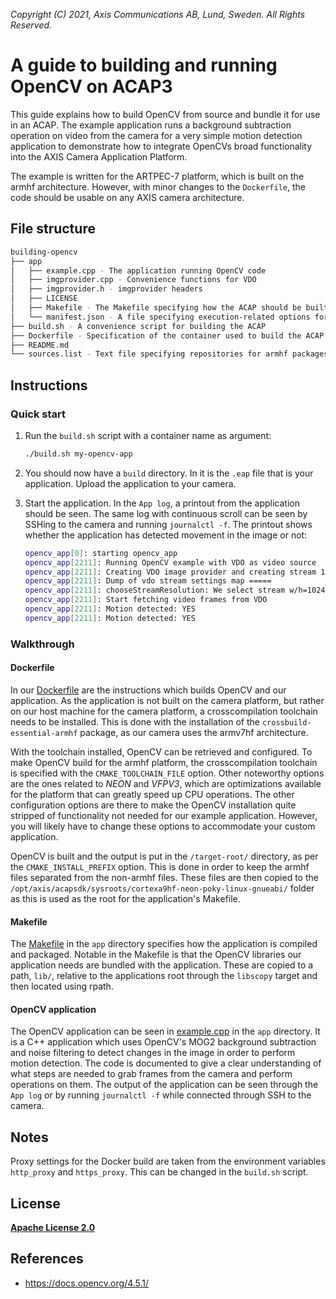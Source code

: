  *Copyright (C) 2021, Axis Communications AB, Lund, Sweden. All Rights Reserved.*

# A guide to building and running OpenCV on ACAP3

This guide explains how to build OpenCV from source and bundle it for use in an ACAP. The example application
runs a background subtraction operation on video from the camera for a very simple motion detection application
 to demonstrate how to integrate OpenCVs broad functionality into the AXIS Camera Application Platform.

The example is written for the ARTPEC-7 platform, which is built on the armhf architecture. However, with
minor changes to the `Dockerfile`, the code should be usable on any AXIS camera architecture.

## File structure

```bash
building-opencv
├── app
│   ├── example.cpp - The application running OpenCV code
│   ├── imgprovider.cpp - Convenience functions for VDO
│   ├── imgprovider.h - imgprovider headers
│   ├── LICENSE
│   ├── Makefile - The Makefile specifying how the ACAP should be built
│   └── manifest.json - A file specifying execution-related options for the ACAP
├── build.sh - A convenience script for building the ACAP
├── Dockerfile - Specification of the container used to build the ACAP
├── README.md
└── sources.list - Text file specifying repositories for armhf packages
```

## Instructions

### Quick start

1. Run the `build.sh` script with a container name as argument:

   ```sh
   ./build.sh my-opencv-app
   ```

2. You should now have a `build` directory. In it is the `.eap` file that is
   your application.  Upload the application to your camera.
3. Start the application. In the `App log`, a printout from the application
   should be seen. The same log with continuous scroll can be seen by SSHing to
   the camera and running `journalctl -f`. The printout shows whether the
   application has detected movement in the image or not:

   ```sh
   opencv_app[0]: starting opencv_app
   opencv_app[2211]: Running OpenCV example with VDO as video source
   opencv_app[2211]: Creating VDO image provider and creating stream 1024 x 576
   opencv_app[2211]: Dump of vdo stream settings map =====
   opencv_app[2211]: chooseStreamResolution: We select stream w/h=1024 x 576 based on VDO channel info.
   opencv_app[2211]: Start fetching video frames from VDO
   opencv_app[2211]: Motion detected: YES
   opencv_app[2211]: Motion detected: YES
   ```

### Walkthrough

#### Dockerfile

In our [Dockerfile](Dockerfile) are the instructions which builds OpenCV and our application. As the application is not built on the camera platform, but rather on our host machine for the camera platform, a crosscompilation toolchain needs to be installed. This is done with the
installation of the `crossbuild-essential-armhf` package, as our camera uses the armv7hf architecture.

With the toolchain installed, OpenCV can be retrieved and configured. To make OpenCV build for the armhf platform, the crosscompilation toolchain
is specified with the `CMAKE_TOOLCHAIN_FILE` option. Other noteworthy options are the ones related to *NEON* and *VFPV3*, which are optimizations
available for the platform that can greatly speed up CPU operations. The other configuration options are there to make the OpenCV installation quite stripped
of functionality not needed for our example application. However, you will likely have to change these options to accommodate your custom
application.

OpenCV is built and the output is put in the `/target-root/` directory, as per the `CMAKE_INSTALL_PREFIX` option. This is done in order
to keep the armhf files separated from the non-armhf files. These files are then copied to
the `/opt/axis/acapsdk/sysroots/cortexa9hf-neon-poky-linux-gnueabi/` folder as this is used as the root for the application's Makefile.

#### Makefile

The [Makefile](app/Makefile) in the `app` directory specifies how the application is compiled and packaged. Notable in the Makefile is that the
OpenCV libraries our application needs are bundled with the application. These are copied to a path, `lib/`, relative to the applications
root through the `libscopy` target and then located using rpath.

#### OpenCV application

The OpenCV application can be seen in [example.cpp](app/example.cpp) in the `app` directory. It is a C++ application
which uses OpenCV's MOG2 background subtraction and noise filtering to detect changes in the image in order to perform motion detection.
The code is documented to give a clear understanding of what steps are needed to grab frames from the camera and perform operations on them.
The output of the application can be seen through the `App log` or by running `journalctl -f` while connected through SSH to the camera.

## Notes

Proxy settings for the Docker build are taken from the environment variables `http_proxy` and `https_proxy`. This can be changed in
the `build.sh` script.

## License

**[Apache License 2.0](../LICENSE)**

## References

* <https://docs.opencv.org/4.5.1/>

